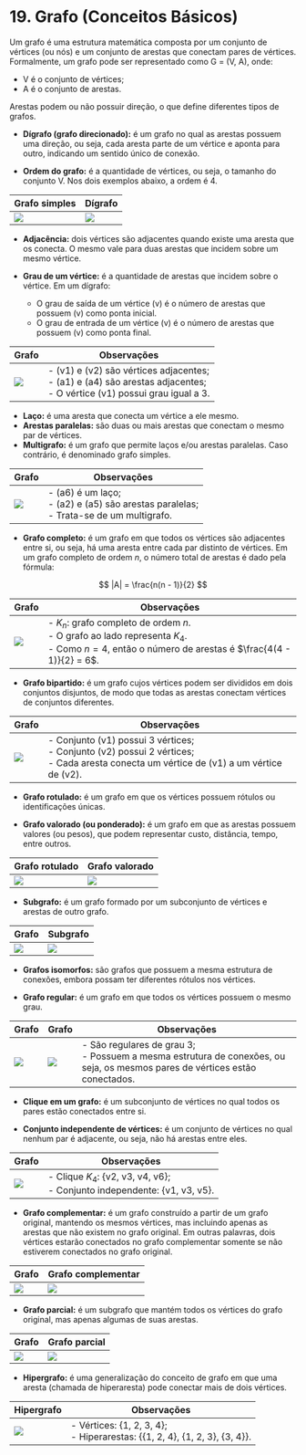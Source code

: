 # 19. Grafo (Conceitos Básicos)

Um grafo é uma estrutura matemática composta por um conjunto de vértices (ou nós) e um conjunto de arestas que conectam pares de vértices. Formalmente, um grafo pode ser representado como G = (V, A), onde:

- V é o conjunto de vértices;
- A é o conjunto de arestas.

Arestas podem ou não possuir direção, o que define diferentes tipos de grafos.

- **Dígrafo (grafo direcionado):** é um grafo no qual as arestas possuem uma direção, ou seja, cada aresta parte de um vértice e aponta para outro, indicando um sentido único de conexão.

- **Ordem do grafo:** é a quantidade de vértices, ou seja, o tamanho do conjunto V. Nos dois exemplos abaixo, a ordem é 4.

| Grafo simples | Dígrafo |
| ------------- | ------- |
| <img src="../imgs/grafo_simples.png" style="max-height: 60vh;"/> | <img src="../imgs/digrafo.png" style="max-height: 60vh;"/> |

- **Adjacência:** dois vértices são adjacentes quando existe uma aresta que os conecta. O mesmo vale para duas arestas que incidem sobre um mesmo vértice.

- **Grau de um vértice:** é a quantidade de arestas que incidem sobre o vértice. Em um dígrafo:
  - O grau de saída de um vértice \(v\) é o número de arestas que possuem \(v\) como ponta inicial.
  - O grau de entrada de um vértice \(v\) é o número de arestas que possuem \(v\) como ponta final.

| Grafo         | Observações |
| ------------- | ----------- |
| <img src="../imgs/adjacencia_grau.png" style="max-height: 60vh;" /> | - \(v1\) e \(v2\) são vértices adjacentes;<br> - \(a1\) e \(a4\) são arestas adjacentes;<br> - O vértice \(v1\) possui grau igual a 3. |

- **Laço:** é uma aresta que conecta um vértice a ele mesmo.
- **Arestas paralelas:** são duas ou mais arestas que conectam o mesmo par de vértices.
- **Multigrafo:** é um grafo que permite laços e/ou arestas paralelas. Caso contrário, é denominado grafo simples.

| Grafo         | Observações |
| ------------- | ----------- |
| <img src="../imgs/multigrafo.png" style="max-height: 60vh;" /> | - \(a6\) é um laço;<br> - \(a2\) e \(a5\) são arestas paralelas;<br> - Trata-se de um multigrafo. |

- **Grafo completo:** é um grafo em que todos os vértices são adjacentes entre si, ou seja, há uma aresta entre cada par distinto de vértices. Em um grafo completo de ordem $n$, o número total de arestas é dado pela fórmula:

$$
|A| = \frac{n(n - 1)}{2}
$$

| Grafo | Observações |
| ----- | ----------- |
| <img src="../imgs/grafo_completo.png" style="max-height: 60vh;" /> | - $K_n$: grafo completo de ordem $n$.<br>- O grafo ao lado representa $K_4$.<br>- Como $n = 4$, então o número de arestas é $\frac{4(4 - 1)}{2} = 6$. |

- **Grafo bipartido:** é um grafo cujos vértices podem ser divididos em dois conjuntos disjuntos, de modo que todas as arestas conectam vértices de conjuntos diferentes.

| Grafo | Observações |
| ----- | ----------- |
| <img src="../imgs/grafo_bipartido.png" style="max-height: 60vh;" /> | - Conjunto \(v1\) possui 3 vértices;<br> - Conjunto \(v2\) possui 2 vértices;<br> - Cada aresta conecta um vértice de \(v1\) a um vértice de \(v2\). |

- **Grafo rotulado:** é um grafo em que os vértices possuem rótulos ou identificações únicas.

- **Grafo valorado (ou ponderado):** é um grafo em que as arestas possuem valores (ou pesos), que podem representar custo, distância, tempo, entre outros.

| Grafo rotulado | Grafo valorado |
| -------------- | -------------- |
| <img src="../imgs/grafo_rotulado.png" style="max-height: 60vh;"/> | <img src="../imgs/grafo_valorado.png" style="max-height: 60vh;"/> |

- **Subgrafo:** é um grafo formado por um subconjunto de vértices e arestas de outro grafo.

| Grafo | Subgrafo |
| ----- | -------- |
| <img src="../imgs/grafo_inteiro.png" style="max-height: 60vh;"/> | <img src="../imgs/subgrafo.png" style="max-height: 60vh;"/> |

- **Grafos isomorfos:** são grafos que possuem a mesma estrutura de conexões, embora possam ter diferentes rótulos nos vértices.

- **Grafo regular:** é um grafo em que todos os vértices possuem o mesmo grau.

| Grafo | Grafo | Observações |
| ----- | ----- | ----------- |
| <img src="../imgs/grafo_isomorfo.png" style="max-height: 60vh;"/> | <img src="../imgs/grafo_isomorfo1.png" style="max-height: 60vh;"/> | - São regulares de grau 3;<br>- Possuem a mesma estrutura de conexões, ou seja, os mesmos pares de vértices estão conectados. |

- **Clique em um grafo:** é um subconjunto de vértices no qual todos os pares estão conectados entre si.

- **Conjunto independente de vértices:** é um conjunto de vértices no qual nenhum par é adjacente, ou seja, não há arestas entre eles.

| Grafo | Observações |
| ----- | ----------- |
| <img src="../imgs/grafo_clique.png" style="max-height: 60vh;"/> | - Clique $K_4$: {v2, v3, v4, v6}; <br> - Conjunto independente: {v1, v3, v5}. |

- **Grafo complementar:** é um grafo construído a partir de um grafo original, mantendo os mesmos vértices, mas incluindo apenas as arestas que não existem no grafo original. Em outras palavras, dois vértices estarão conectados no grafo complementar somente se não estiverem conectados no grafo original.

| Grafo | Grafo complementar |
| ----- | ------------------ |
| <img src="../imgs/grafo_complementar.png" style="max-height: 60vh;"/> | <img src="../imgs/grafo_complementar1.png" style="max-height: 60vh;"/> |

- **Grafo parcial:** é um subgrafo que mantém todos os vértices do grafo original, mas apenas algumas de suas arestas.

| Grafo | Grafo parcial |
| ----- | ------------- |
| <img src="../imgs/grafo_clique.png" style="max-height: 60vh;"/> | <img src="../imgs/grafo_parcial.png" style="max-height: 60vh;"/> |

- **Hipergrafo:** é uma generalização do conceito de grafo em que uma aresta (chamada de hiperaresta) pode conectar mais de dois vértices.

| Hipergrafo | Observações |
| ---------- | ----------- |
| <img src="../imgs/hipergrafo.png" style="max-height: 60vh;"/> | - Vértices: {1, 2, 3, 4}; <br> - Hiperarestas: {{1, 2, 4}, {1, 2, 3}, {3, 4}}. |